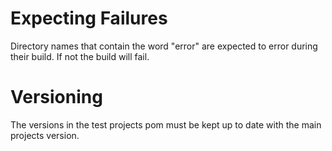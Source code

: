 # Expecting Failures
Directory names that contain the word "error" are expected to error during their build.  If not the build will fail.

# Versioning
The versions in the test projects pom must be kept up to date with the main projects version.